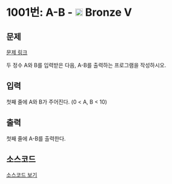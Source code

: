 # 1001번: A-B - <img src="https://static.solved.ac/tier_small/1.svg" style="height:20px" /> Bronze V

<!-- performance -->

<!-- 문제 제출 후 깃허브에 푸시를 했을 때 제출한 코드의 성능이 입력될 공간입니다.-->

<!-- end -->

## 문제

[문제 링크](https://boj.kr/1001)

<p>두 정수 A와 B를 입력받은 다음, A-B를 출력하는 프로그램을 작성하시오.</p>

## 입력

<p>첫째 줄에 A와 B가 주어진다. (0 &lt; A, B &lt; 10)</p>

## 출력

<p>첫째 줄에 A-B를 출력한다.</p>

## 소스코드

[소스코드 보기](Main.java)